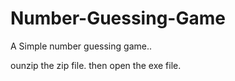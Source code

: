 # Number-Guessing-Game
A Simple number guessing game..

ounzip the zip file.
then open the exe file.
